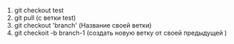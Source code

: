 1. git checkout test 
2. git pull (с ветки test)
3. git checkout 'branch' (Название своей ветки)
4. git checkoit -b branch-1 (создать новую ветку от своей предыдущей )